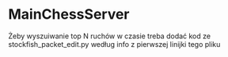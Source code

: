 # MainChessServer

Żeby wyszuiwanie top N ruchów w czasie treba dodać kod ze stockfish_packet_edit.py według info z pierwszej linijki tego pliku
